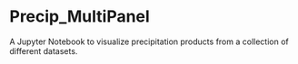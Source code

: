 # Precip_MultiPanel
A Jupyter Notebook to visualize precipitation products from a collection of different datasets. 
